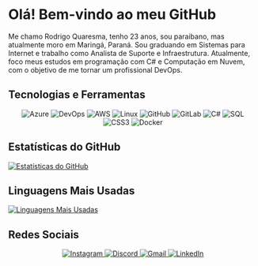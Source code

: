 # Olá! Bem-vindo ao meu GitHub
Me chamo Rodrigo Quaresma, tenho 23 anos, sou paraibano, mas atualmente moro em Maringá, Paraná. Sou graduando em Sistemas para Internet e trabalho como Analista de Suporte e Infraestrutura. Atualmente, foco meus estudos em programação com C# e Computação em Nuvem, com o objetivo de me tornar um profissional DevOps.


## Tecnologias e Ferramentas

<div align="center">
    <img src="https://img.shields.io/badge/Azure-0072BC?style=for-the-badge&logo=microsoftazure&logoColor=white" alt="Azure"/>
    <img src="https://img.shields.io/badge/DevOps-000000?style=for-the-badge&logo=devops&logoColor=white" alt="DevOps"/>
    <img src="https://img.shields.io/badge/AWS-232F3E?style=for-the-badge&logo=amazon-aws&logoColor=white" alt="AWS"/>
    <img src="https://camo.githubusercontent.com/9a02ae5823246e555c48c8b2311854ba4dfda91cc52b95a82481e4e6d973a616/68747470733a2f2f696d672e736869656c64732e696f2f62616467652f2d4c696e75782d626c61636b3f7374796c653d666f722d7468652d6261646765266c6f676f3d4c696e7578" alt="Linux"/>
    <img src="https://camo.githubusercontent.com/9c137a831035de366198774c3260403fa2415d06ad2153a30098022f2c4249a9/68747470733a2f2f696d672e736869656c64732e696f2f62616467652f4769744875622d2532333132313030452e7376673f267374796c653d666f722d7468652d6261646765266c6f6f6f436f6c6f723d7768697465" alt="GitHub"/>
    <img src="https://img.shields.io/badge/GitLab-FCA121?style=for-the-badge&logo=gitlab&logoColor=white" alt="GitLab"/>
    <img src="https://img.shields.io/badge/C%23-239120?style=for-the-badge&logo=c-sharp&logoColor=white" alt="C#"/>
    <img src="https://img.shields.io/badge/SQL-005E99?style=for-the-badge&logo=sql&logoColor=white" alt="SQL"/>
    <img src="https://camo.githubusercontent.com/001d4637c08910acf414f12a1682879a1f99867f6f9a3550f0541e7d03dd34a2/68747470733a2f2f696d672e736869656c64732e696f2f62616467652f435353332d3135373242363f7374796c653d666f722d7468652d6261646765266c6f676f3d63737333266c6f676f436f6c6f723d7768697465" alt="CSS3"/>
    <img src="https://camo.githubusercontent.com/593e976240a61edf61e5c7cde5f5972cd8b0be92c48ca02e53548b0bf8605671/68747470733a2f2f696d672e736869656c64732e696f2f62616467652f2d446f636b65722d626c61636b3f7374796c653d666f722d7468652d6261646765266c6f676f3d446f636b6572" alt="Docker"/>
</div>


## Estatísticas do GitHub

[![Estatísticas do GitHub](https://github-readme-stats.vercel.app/api?username=rdgq1&show_icons=true&theme=dark)](https://github.com/anuraghazra/github-readme-stats)

## Linguagens Mais Usadas

[![Linguagens Mais Usadas](https://github-readme-stats.vercel.app/api/top-langs/?username=rdgq1&show_icons=true&theme=dark&layout=compact)](https://github.com/anuraghazra/github-readme-stats)


## Redes Sociais

<div align="center">
<a href="https://www.instagram.com/rdgquaresma" target="_blank">
    <img src="https://img.shields.io/badge/Instagram-E4405F?style=for-the-badge&logo=instagram&logoColor=white" alt="Instagram" />
</a>
<a href="https://discord.gg/rdgq1" target="_blank">
    <img src="https://img.shields.io/badge/Discord-7289DA?style=for-the-badge&logo=discord&logoColor=white" alt="Discord" />
</a>
<a href="mailto:rodrigoquaresma99@gmail.com" target="_blank">
    <img src="https://img.shields.io/badge/Gmail-D14836?style=for-the-badge&logo=gmail&logoColor=white" alt="Gmail" />
</a>
<a href="https://www.linkedin.com/in/rdgq1" target="_blank">
    <img src="https://img.shields.io/badge/LinkedIn-0077B5?style=for-the-badge&logo=linkedin&logoColor=white" alt="LinkedIn" />
</a>
</div>
